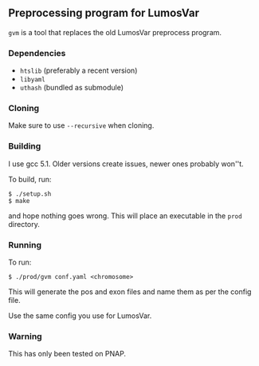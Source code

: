 ## Preprocessing program for LumosVar

`gvm` is a tool that replaces the old LumosVar preprocess program.

### Dependencies

* `htslib` (preferably a recent version)
* `libyaml`
* `uthash` (bundled as submodule)

### Cloning

Make sure to use `--recursive` when cloning.

### Building

I use gcc 5.1. Older versions create issues, newer ones probably won''t.

To build, run:

```
$ ./setup.sh
$ make
```

and hope nothing goes wrong. This will place an executable in the `prod` directory.

### Running

To run:

```
$ ./prod/gvm conf.yaml <chromosome>
```

This will generate the pos and exon files and name them as per the config file.

Use the same config you use for LumosVar.

### Warning

This has only been tested on PNAP.


